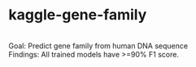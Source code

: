 # kaggle-gene-family

<br>Goal: Predict gene family from human DNA sequence
<br>Findings: All trained models have >=90% F1 score.
